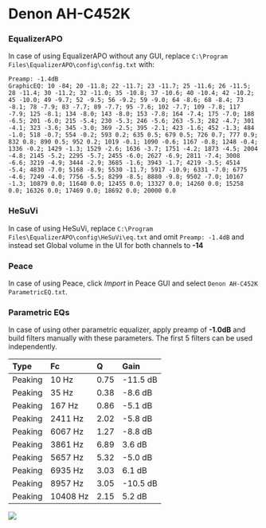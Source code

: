 # Denon AH-C452K

### EqualizerAPO
In case of using EqualizerAPO without any GUI, replace `C:\Program Files\EqualizerAPO\config\config.txt`
with:
```
Preamp: -1.4dB
GraphicEQ: 10 -84; 20 -11.8; 22 -11.7; 23 -11.7; 25 -11.6; 26 -11.5; 28 -11.4; 30 -11.2; 32 -11.0; 35 -10.8; 37 -10.6; 40 -10.4; 42 -10.2; 45 -10.0; 49 -9.7; 52 -9.5; 56 -9.2; 59 -9.0; 64 -8.6; 68 -8.4; 73 -8.1; 78 -7.9; 83 -7.7; 89 -7.7; 95 -7.6; 102 -7.7; 109 -7.8; 117 -7.9; 125 -8.1; 134 -8.0; 143 -8.0; 153 -7.8; 164 -7.4; 175 -7.0; 188 -6.5; 201 -6.0; 215 -5.4; 230 -5.3; 246 -5.6; 263 -5.3; 282 -4.7; 301 -4.1; 323 -3.6; 345 -3.0; 369 -2.5; 395 -2.1; 423 -1.6; 452 -1.3; 484 -1.0; 518 -0.7; 554 -0.2; 593 0.2; 635 0.5; 679 0.5; 726 0.7; 777 0.9; 832 0.8; 890 0.5; 952 0.2; 1019 -0.1; 1090 -0.6; 1167 -0.8; 1248 -0.4; 1336 -0.2; 1429 -1.3; 1529 -2.6; 1636 -3.7; 1751 -4.2; 1873 -4.5; 2004 -4.8; 2145 -5.2; 2295 -5.7; 2455 -6.0; 2627 -6.9; 2811 -7.4; 3008 -6.6; 3219 -4.9; 3444 -2.9; 3685 -1.6; 3943 -1.7; 4219 -3.5; 4514 -5.4; 4830 -7.0; 5168 -8.9; 5530 -11.7; 5917 -10.9; 6331 -7.0; 6775 -4.6; 7249 -4.0; 7756 -5.5; 8299 -8.5; 8880 -9.8; 9502 -7.0; 10167 -1.3; 10879 0.0; 11640 0.0; 12455 0.0; 13327 0.0; 14260 0.0; 15258 0.0; 16326 0.0; 17469 0.0; 18692 0.0; 20000 0.0
```

### HeSuVi
In case of using HeSuVi, replace `C:\Program Files\EqualizerAPO\config\HeSuVi\eq.txt` and omit `Preamp:
-1.4dB` and instead set Global volume in the UI for both channels to **-14**

### Peace
In case of using Peace, click *Import* in Peace GUI and select `Denon AH-C452K ParametricEQ.txt`.

### Parametric EQs
In case of using other parametric equalizer, apply preamp of **-1.0dB** and build filters manually with
these parameters. The first 5 filters can be used independently.

| Type    | Fc       |    Q | Gain     |
|:--------|:---------|:-----|:---------|
| Peaking | 10 Hz    | 0.75 | -11.5 dB |
| Peaking | 35 Hz    | 0.38 | -8.6 dB  |
| Peaking | 167 Hz   | 0.86 | -5.1 dB  |
| Peaking | 2411 Hz  | 2.02 | -5.8 dB  |
| Peaking | 6067 Hz  | 1.27 | -8.8 dB  |
| Peaking | 3861 Hz  | 6.89 | 3.6 dB   |
| Peaking | 5657 Hz  | 5.32 | -5.0 dB  |
| Peaking | 6935 Hz  | 3.03 | 6.1 dB   |
| Peaking | 8957 Hz  | 3.05 | -10.5 dB |
| Peaking | 10408 Hz | 2.15 | 5.2 dB   |

![](https://raw.githubusercontent.com/jaakkopasanen/AutoEq/master/results/headphonecom/sbaf-serious/Denon%20AH-C452K/Denon%20AH-C452K.png)